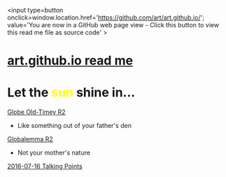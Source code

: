 <span style=display:none; >[You are now in a GitHub source code view - click this link to view Read Me file as a web page]
( http://art.github.io/#readme.md "View file as a web page." ) </span>
<input type=button onclick=window.location.href='https://github.com/art/art.github.io/'; 
value='You are now in a GitHub web page view - Click this button to view this read me file as source code' >


[art.github.io read me]( https://art.github.io/index.html#readme.md )
===


# Let the <span style=color:yellow >sun</span> shine in...



[Globe Old-Timey R2]( http://art.github.io/globes/old-timey/ )

* Like something out of your father's den


[Globalemma R2]( http://art.github.io/globes/globalemma/ )

* Not your mother's nature


[2016-07-16 Talking Points]( https://art.github.io/demo/5w/ )

